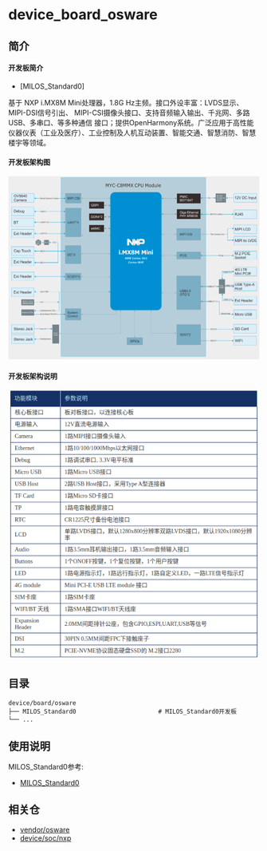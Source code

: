 # device_board_osware

## 简介
#### 开发板简介

- [MILOS_Standard0]

基于 NXP i.MX8M Mini处理器，1.8G Hz主频。接⼝外设丰富：LVDS显⽰、MIPI-DSI信号引出、 MIPI-CSI摄像头接⼝、⽀持⾳频输⼊输出、千兆⽹、多路USB、多串⼝、等多种通信 接⼝；提供OpenHarmony系统。⼴泛应⽤于⾼性能仪器仪表（⼯业及医疗）、⼯业控制及⼈机互动装置、智能交通、智慧消防、智慧楼宇等领域。

#### 开发板架构图
**![MILOS_Standard0开发板架构图](./imx8mm/common/figures/MILOS_Standard_0_Arch.png)**

#### 开发板架构说明
**![MILOS_Standard0开发板架构图说明](./imx8mm/common/figures/MILOS_Standard_0_Arch_Data.png)**

## 目录

```
device/board/osware
├── MILOS_Standard0                       # MILOS_Standard0开发板
└── ...
```

## 使用说明

MILOS_Standard0参考:
- [MILOS_Standard0](https://gitee.com/openharmony/device_board_osware/blob/master/imx8mm/README_zh.md)

## 相关仓

* [vendor/osware](https://gitee.com/openharmony/vendor_osware)
* [device/soc/nxp](https://gitee.com/openharmony/device_soc_nxp)